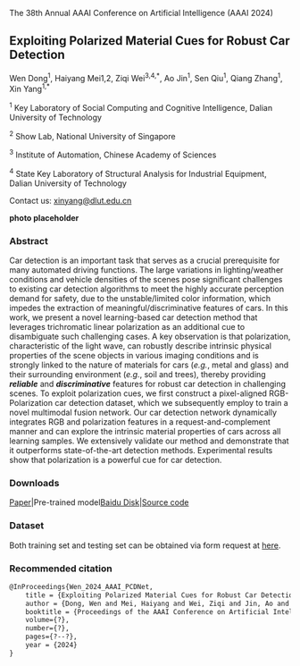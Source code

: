 

The 38th Annual AAAI Conference on Artificial Intelligence (AAAI 2024)

## Exploiting Polarized Material Cues for Robust Car Detection

Wen Dong<sup>1</sup>, Haiyang Mei1,2, Ziqi Wei<sup>3,4,\*</sup>, Ao Jin<sup>1</sup>, Sen Qiu<sup>1</sup>, Qiang Zhang<sup>1</sup>, Xin Yang<sup>1,\*</sup>

<sup>1</sup> Key Laboratory of Social Computing and Cognitive Intelligence, Dalian University of Technology 

<sup>2</sup> Show Lab, National University of Singapore 

<sup>3</sup> Institute of Automation, Chinese Academy of Sciences 

<sup>4</sup> State Key Laboratory of Structural Analysis for Industrial Equipment, Dalian University of Technology

Contact us: xinyang@dlut.edu.cn

**photo placeholder**

### Abstract

Car detection is an important task that serves as a crucial prerequisite for many automated driving functions. The large variations in lighting/weather conditions and vehicle densities of the scenes pose significant challenges to existing car detection algorithms to meet the highly accurate perception demand for safety, due to the unstable/limited color information, which impedes the extraction of meaningful/discriminative features of cars. In this work, we present a novel learning-based car detection method that leverages trichromatic linear polarization as an additional cue to disambiguate such challenging cases. A key observation is that polarization, characteristic of the light wave, can robustly describe intrinsic physical properties of the scene objects in various imaging conditions and is strongly linked to the nature of materials for cars (*e.g.*, metal and glass) and their surrounding environment (*e.g.*, soil and trees), thereby providing ***reliable*** and ***discriminative*** features for robust car detection in challenging scenes. To exploit polarization cues, we first construct a pixel-aligned RGB-Polarization car detection dataset, which we subsequently employ to train a novel multimodal fusion network. Our car detection network dynamically integrates RGB and polarization features in a request-and-complement manner and can explore the intrinsic material properties of cars across all learning samples. We extensively validate our method and demonstrate that it outperforms state-of-the-art detection methods. Experimental results show that polarization is a powerful cue for car detection.

### Downloads

[Paper](https://arxiv.org/abs/2401.02606)|Pre-trained model[Baidu Disk]()|[Source code](https://github.com/wind1117/AAAI24-PCDNet)

### Dataset

Both training set and testing set can be obtained via form request at [here]().

### Recommended citation

```latex
@InProceedings{Wen_2024_AAAI_PCDNet,
    title = {Exploiting Polarized Material Cues for Robust Car Detection},
    author = {Dong, Wen and Mei, Haiyang and Wei, Ziqi and Jin, Ao and Qiu, Sen and Zhang, Qiang and Yang, Xin},
    booktitle = {Proceedings of the AAAI Conference on Artificial Intelligence},
    volume={?},
    number={?},
    pages={?--?},
    year = {2024}
}
```
